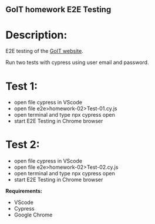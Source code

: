 ## GoIT homework E2E Testing
# Description:

E2E testing of the [GoIT website](https://www.edu.goit.global/account/login).

Run two tests with cypress using user email and password. 

# Test 1:

- open file cypress in VScode
- open file e2e>homework-02>Test-01.cy.js
- open terminal and type npx cypress open
- start E2E Testing in Chrome browser

# Test 2:

- open file cypress in VScode
- open file e2e>homework-02>Test-02.cy.js
- open terminal and type npx cypress open
- start E2E Testing in Chrome browser

__Requirements:__

- VScode
- Cypress
- Google Chrome